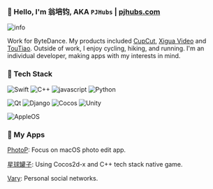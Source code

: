 ### 👋 Hello, I'm 翁培钧, AKA `PJHubs` | [pjhubs.com](http://pjhubs.com)

![info](https://github-readme-stats.vercel.app/api?username=windstormeye&show_icons=true&count_private=true&hide=prs&theme=tokyonight)

Work for ByteDance. My products included [CupCut](https://www.capcut.cn), [Xigua Video](https://www.ixigua.com) and [TouTiao](https://www.toutiao.com).
Outside of work, I enjoy cycling, hiking, and running. I'm an individual developer, making apps with my interests in mind.

### 🔧 Tech Stack

![Swift](https://img.shields.io/badge/-Swift-333333?style=flat&logo=Swift)
![C++](https://img.shields.io/badge/-C/C++-333333?style=flat&logo=C)
![javascript](https://img.shields.io/badge/-JavaScript-333333?style=flat&logo=javascript)
![Python](https://img.shields.io/badge/-Python-333333?style=flat&logo=Python)

![Qt](https://img.shields.io/badge/-Qt-333333?style=flat&logo=Qt)
![Django](https://img.shields.io/badge/-Django-333333?style=flat&logo=Django)
![Cocos](https://img.shields.io/badge/-Cocos-333333?style=flat&logo=Cocos)
![Unity](https://img.shields.io/badge/-Unity-333333?style=flat&logo=Unity)

![AppleOS](https://img.shields.io/badge/-AppleOS-333333?style=flat&logo=Apple)


### 📱 My Apps

[PhotoP](https://apps.apple.com/us/app/photop/id1639575048): Focus on macOS photo edit app.

[星球罐子](https://apps.apple.com/us/app/星球罐子/id1502901744): Using Cocos2d-x and C++ tech stack native game.

[Vary](https://apps.apple.com/us/app/vary/id1190496148): Personal social networks.
